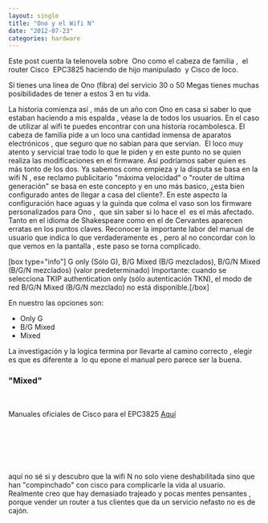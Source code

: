 ```yaml
---
layout: single
title: "Ono y el Wifi N"
date: "2012-07-23"
categories: hardware
---
```


Este post cuenta la telenovela sobre  Ono como el cabeza de familia ,  el router Cisco  EPC3825 haciendo de hijo manipulado  y Cisco de loco.

Si tienes una linea de Ono (fibra) del servicio 30 o 50 Megas tienes muchas posibilidades de tener a estos 3 en tu vida.

La historia comienza así , más de un año con Ono en casa si saber lo que estaban haciendo a mis espalda , véase la de todos los usuarios. En el caso de utilizar al wifi te puedes encontrar con una historia rocambolesca. El cabeza de familia pide a un loco una cantidad inmensa de aparatos electrónicos , que seguro que no sabían para que servían.  El loco muy atento y servicial trae todo lo que le piden y en este punto no se quien realiza las modificaciones en el firmware. Así podríamos saber quien es más tonto de los dos. Ya sabemos como empieza y la disputa se basa en la wifi N , ese reclamo publicitario "máxima velocidad" o "router de ultima generación" se basa en este concepto y en uno más basico, ¿esta bien configurado antes de llegar a casa del cliente?. En este aspecto la configuración hace aguas y la guinda que colma el vaso son los firmware personalizados para Ono ,  que sin saber si lo hace el  es el más afectado.  Tanto en el idioma de Shakespeare como en el de Cervantes aparecen erratas en los puntos claves. Reconocer la importante labor del manual de usuario que indica lo que verdaderamente es , pero al no concordar con lo que vemos en la pantalla , este paso se torna complicado.

\[box type="info"\] G only (Sólo G), B/G Mixed (B/G mezclados), B/G/N Mixed (B/G/N mezclados) (valor predeterminado) Importante: cuando se selecciona TKIP authentication only (sólo autenticación TKN), el modo de red B/G/N Mixed (B/G/N mezclado) no está disponible.\[/box\]

En nuestro las opciones son:

- Only G
- B/G Mixed
- Mixed

La investigación y la logica termina por llevarte al camino correcto , elegir es que es diferente a  lo qu epone el manual pero parece ser la buena.

### **"Mixed"**

 

Manuales oficiales de Cisco para el EPC3825 [Aquí](https://www.cisco.com/web/consumer/support/modem_DPC3825.html "DPC3825")

 

 

 

aquí no sé si y descubro que la wifi N no solo viene deshabilitada sino que han "compinchado" con cisco para complicarle la vida al usuario. Realmente creo que hay demasiado trajeado y pocas mentes pensantes , porque vender un router a tus clientes que da un servicio nefasto no es de cajón.
